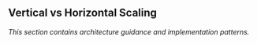 ## Vertical vs Horizontal Scaling

_This section contains architecture guidance and implementation patterns._

